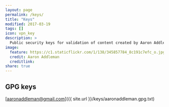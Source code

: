 ```yaml
---
layout: page
permalink: /keys/
title: "Keys"
modified: 2017-03-19
tags: []
icon: vpn_key
description: >
  Public security keys for validation of content created by Aaron Addleman.
image:
  feature: https://c1.staticflickr.com/1/138/345857784_8c191c7efc_o.jpg
  credit: Aaron Addleman
  creditlink:
share: true
---
```


## GPG keys

[aaronaddleman@gmail.com]({{ site.url }}/keys/aaronaddleman.gpg.txt)
